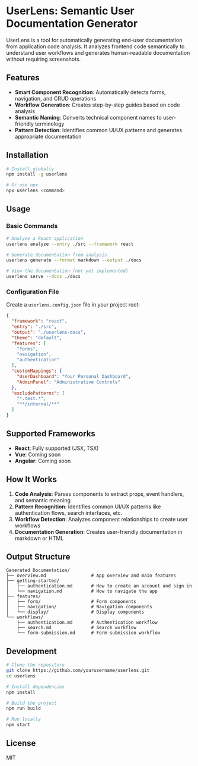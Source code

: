 # UserLens: Semantic User Documentation Generator

UserLens is a tool for automatically generating end-user documentation from application code analysis. It analyzes frontend code semantically to understand user workflows and generates human-readable documentation without requiring screenshots.

## Features

- **Smart Component Recognition**: Automatically detects forms, navigation, and CRUD operations
- **Workflow Generation**: Creates step-by-step guides based on code analysis
- **Semantic Naming**: Converts technical component names to user-friendly terminology
- **Pattern Detection**: Identifies common UI/UX patterns and generates appropriate documentation

## Installation

```bash
# Install globally
npm install -g userlens

# Or use npx
npx userlens <command>
```

## Usage

### Basic Commands

```bash
# Analyze a React application
userlens analyze --entry ./src --framework react

# Generate documentation from analysis
userlens generate --format markdown --output ./docs

# View the documentation (not yet implemented)
userlens serve --docs ./docs
```

### Configuration File

Create a `userlens.config.json` file in your project root:

```json
{
  "framework": "react",
  "entry": "./src",
  "output": "./userlens-docs",
  "theme": "default",
  "features": [
    "forms",
    "navigation",
    "authentication"
  ],
  "customMappings": {
    "UserDashboard": "Your Personal Dashboard",
    "AdminPanel": "Administrative Controls"
  },
  "excludePatterns": [
    "*.test.*",
    "**/internal/**"
  ]
}
```

## Supported Frameworks

- **React**: Fully supported (JSX, TSX)
- **Vue**: Coming soon
- **Angular**: Coming soon

## How It Works

1. **Code Analysis**: Parses components to extract props, event handlers, and semantic meaning
2. **Pattern Recognition**: Identifies common UI/UX patterns like authentication flows, search interfaces, etc.
3. **Workflow Detection**: Analyzes component relationships to create user workflows
4. **Documentation Generation**: Creates user-friendly documentation in markdown or HTML

## Output Structure

```
Generated Documentation/
├── overview.md                 # App overview and main features
├── getting-started/
│   ├── authentication.md       # How to create an account and sign in
│   └── navigation.md           # How to navigate the app
├── features/
│   ├── form/                   # Form components
│   ├── navigation/             # Navigation components
│   └── display/                # Display components
└── workflows/
    ├── authentication.md       # Authentication workflow
    ├── search.md               # Search workflow
    └── form-submission.md      # Form submission workflow
```

## Development

```bash
# Clone the repository
git clone https://github.com/yourusername/userlens.git
cd userlens

# Install dependencies
npm install

# Build the project
npm run build

# Run locally
npm start
```

## License

MIT 